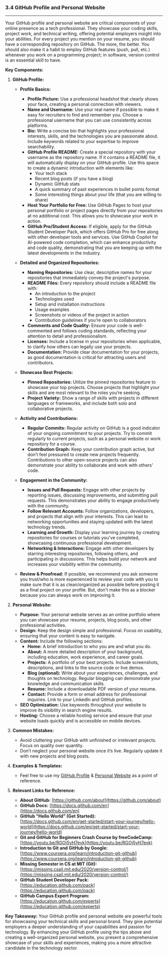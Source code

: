 ### 3.4 GitHub Profile and Personal Website

---

Your GitHub profile and personal website are critical components of your online presence as a tech professional. They showcase your coding skills, project work, and technical writing, offering potential employers insight into your abilities. For every project you mention on your resume, you should have a corresponding repository on GitHub. The more, the better. You should also make it a habit to employ GitHub features (push, pull, etc.) whenever you work on a programming project; in software, version control is an essential skill to have.

**Key Components:**

1. **GitHub Profile:**
   - **Profile Basics:**
     - **Profile Picture:** Use a professional headshot that clearly shows your face, creating a personal connection with viewers.
     - **Name and Username:** Use your real name if possible to make it easy for recruiters to find and remember you. Choose a professional username that you can use consistently across platforms.
     - **Bio:** Write a concise bio that highlights your professional interests, skills, and the technologies you are passionate about. Include keywords related to your expertise to improve searchability.
     - **GitHub Profile README:** Create a special repository with your username as the repository name. If it contains a README file, it will automatically display on your GitHub profile. Use this space to create a dynamic introduction with elements like:
       - Your tech stack
       - Recent blog posts (if you have a blog)
       - Dynamic GitHub stats
       - A quick summary of past experiences in bullet points format
       - Some interesting things about your life (that you are willing to share)
     - **Host Your Portfolio for Free:** Use GitHub Pages to host your personal portfolio or project pages directly from your repositories at no additional cost. This allows you to showcase your work in action.
     - **GitHub Pro/Student Access:** If eligible, apply for the GitHub Student Developer Pack, which offers GitHub Pro for free along with other developer tools and services. Use GitHub Copilot for AI-powered code completion, which can enhance productivity and code quality, demonstrating that you are keeping up with the latest developments in the industry.

   - **Detailed and Organized Repositories:**
     - **Naming Repositories:** Use clear, descriptive names for your repositories that immediately convey the project's purpose.
     - **README Files:** Every repository should include a README file with:
       - An introduction to the project
       - Technologies used
       - Setup and installation instructions
       - Usage examples
       - Screenshots or videos of the project in action
       - Contribution guidelines if you’re open to collaborators
     - **Comments and Code Quality:** Ensure your code is well-commented and follows coding standards, reflecting your attention to detail and professionalism.
     - **Licenses:** Include a license in your repositories when applicable, to clarify how others can legally use your projects.
     - **Documentation:** Provide clear documentation for your projects, as good documentation is critical for attracting users and contributors.

   - **Showcase Best Projects:**
     - **Pinned Repositories:** Utilize the pinned repositories feature to showcase your top projects. Choose projects that highlight your skills and are most relevant to the roles you’re seeking.
     - **Project Variety:** Show a range of skills with projects in different languages or frameworks, and include both solo and collaborative projects.

   - **Activity and Contributions:**
     - **Regular Commits:** Regular activity on GitHub is a good indicator of your ongoing commitment to your projects. Try to commit regularly to current projects, such as a personal website or work repository for a course.
     - **Contribution Graph:** Keep your contribution graph active, but don’t feel pressured to create new projects frequently. Contributions to other open-source projects can also demonstrate your ability to collaborate and work with others' code.

   - **Engagement in the Community:**
     - **Issues and Pull Requests:** Engage with other projects by reporting issues, discussing improvements, and submitting pull requests. This demonstrates your ability to engage productively with the community.
     - **Follow Relevant Accounts:** Follow organizations, developers, and projects that align with your interests. This can lead to networking opportunities and staying updated with the latest technology trends.
     - **Learning and Growth:** Display your learning journey by creating repositories for courses or tutorials you've completed, showcasing continuous professional development.
     - **Networking & Interactions:** Engage with other developers by starring interesting repositories, following others, and participating in discussions. This helps build your network and increases your visibility within the community.
   - **Review & Proofread:** If possible, we recommend you ask someone you trust/who is more experienced to review your code with you to make sure that it is as clean/organized as possible before posting it as a final project on your profile. But, don't make this as a blocker because you can always work on improving it.

2. **Personal Website:**
   - **Purpose:** Your personal website serves as an online portfolio where you can showcase your resume, projects, blog posts, and other professional activities.
   - **Design:** Keep the design simple and professional. Focus on usability, ensuring that your content is easy to navigate.
   - **Content:** Include the following sections:
     - **Home:** A brief introduction to who you are and what you do.
     - **About:** A more detailed description of your background, including education, work experience, and career goals.
     - **Projects:** A portfolio of your best projects. Include screenshots, descriptions, and links to the source code or live demos.
     - **Blog (optional):** Write about your experiences, challenges, and thoughts on technology. Regular blogging can demonstrate your knowledge and communication skills.
     - **Resume:** Include a downloadable PDF version of your resume.
     - **Contact:** Provide a form or email address for professional inquiries. Link to your LinkedIn and GitHub profiles.
   - **SEO Optimization:** Use keywords throughout your website to improve its visibility in search engine results.
   - **Hosting:** Choose a reliable hosting service and ensure that your website loads quickly and is accessible on mobile devices.

3. **Common Mistakes:**
   - Avoid cluttering your GitHub with unfinished or irrelevant projects. Focus on quality over quantity.
   - Don’t neglect your personal website once it’s live. Regularly update it with new projects and blog posts.

4. **Examples & Templates:**
   - Feel free to use my [GitHub Profile](https://github.com/DhyeyMavani2003) & [Personal Website](https://dhyeymavani.com/) as a point of reference.

5. **Relevant Links for Reference:**
   - **About GitHub:** [https://github.com/about](https://github.com/about)
   - **GitHub Docs:** [https://docs.github.com/en](https://docs.github.com/en)
   - **GitHub “Hello World” (Get Started):** [https://docs.github.com/en/get-started/start-your-journey/hello-world](https://docs.github.com/en/get-started/start-your-journey/hello-world)
   - **Git and GitHub for Beginners Crash Course by freeCodeCamp:** [https://youtu.be/RGOj5yH7evk](https://youtu.be/RGOj5yH7evk)
   - **Introduction to Git and GitHub by Google:** [https://www.coursera.org/learn/introduction-git-github](https://www.coursera.org/learn/introduction-git-github)
   - **Missing Semester in CS at MIT (Git):** [https://missing.csail.mit.edu/2020/version-control/](https://missing.csail.mit.edu/2020/version-control/)
   - **GitHub Student Developer Pack:** [https://education.github.com/pack](https://education.github.com/pack)
   - **GitHub Campus Expert Program:** [https://education.github.com/experts](https://education.github.com/experts)

**Key Takeaway:**
Your GitHub profile and personal website are powerful tools for showcasing your technical skills and personal brand. They give potential employers a deeper understanding of your capabilities and passion for technology. By enhancing your GitHub profile using the tips above and creating a well-organized personal website, you present a comprehensive showcase of your skills and experiences, making you a more attractive candidate in the technology sector.
